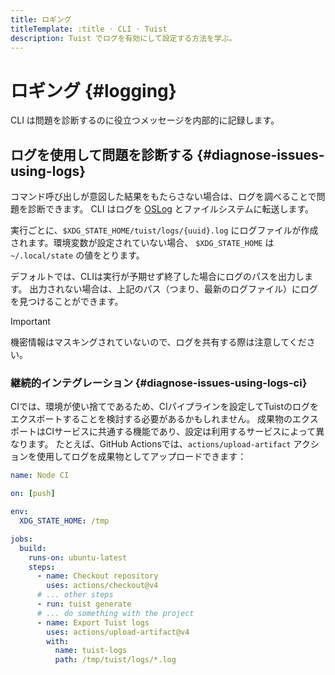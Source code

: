 ```yaml
---
title: ロギング
titleTemplate: :title · CLI · Tuist
description: Tuist でログを有効にして設定する方法を学ぶ。
---
```


# ロギング {#logging}

CLI は問題を診断するのに役立つメッセージを内部的に記録します。

## ログを使用して問題を診断する {#diagnose-issues-using-logs}

コマンド呼び出しが意図した結果をもたらさない場合は、ログを調べることで問題を診断できます。 CLI はログを [OSLog](https://developer.apple.com/documentation/os/oslog) とファイルシステムに転送します。

実行ごとに、`$XDG_STATE_HOME/tuist/logs/{uuid}.log` にログファイルが作成されます。環境変数が設定されていない場合、 `$XDG_STATE_HOME` は `~/.local/state` の値をとります。

デフォルトでは、CLIは実行が予期せず終了した場合にログのパスを出力します。 出力されない場合は、上記のパス（つまり、最新のログファイル）にログを見つけることができます。

> [!IMPORTANT]
> 機密情報はマスキングされていないので、ログを共有する際は注意してください。

### 継続的インテグレーション {#diagnose-issues-using-logs-ci}

CIでは、環境が使い捨てであるため、CIパイプラインを設定してTuistのログをエクスポートすることを検討する必要があるかもしれません。
成果物のエクスポートはCIサービスに共通する機能であり、設定は利用するサービスによって異なります。
たとえば、GitHub Actionsでは、`actions/upload-artifact` アクションを使用してログを成果物としてアップロードできます：

```yaml
name: Node CI

on: [push]

env:
  XDG_STATE_HOME: /tmp

jobs:
  build:
    runs-on: ubuntu-latest
    steps:
      - name: Checkout repository
        uses: actions/checkout@v4
      # ... other steps
      - run: tuist generate
      # ... do something with the project
      - name: Export Tuist logs
        uses: actions/upload-artifact@v4
        with:
          name: tuist-logs
          path: /tmp/tuist/logs/*.log
```
